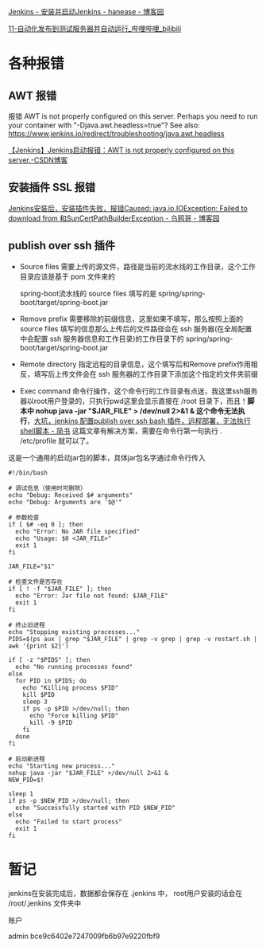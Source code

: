 [Jenkins - 安装并启动Jenkins - hanease - 博客园](https://www.cnblogs.com/hanease/p/18677103)

[11-自动化发布到测试服务器并自动运行_哔哩哔哩_bilibili](https://www.bilibili.com/video/BV1bS4y1471A/?spm_id_from=333.1391.0.0&p=11&vd_source=8d7ce9dd45b35258ee11a3c3ce982ea9)



# 各种报错

## AWT 报错

报错  AWT is not properly configured on this server. Perhaps you need to run your container with "-Djava.awt.headless=true"? See also: https://www.jenkins.io/redirect/troubleshooting/java.awt.headless

[【Jenkins】Jenkins启动报错：AWT is not properly configured on this server.-CSDN博客](https://blog.csdn.net/jiangjun_dao519/article/details/125620237)

## 安装插件 SSL 报错

[Jenkins安装后，安装插件失败，报错Caused: java.io.IOException: Failed to download from 和SunCertPathBuilderException - 乌鸦哥 - 博客园](https://www.cnblogs.com/crowbrother/p/13789230.html)

## publish over ssh 插件

- Source files 需要上传的源文件，路径是当前的流水线的工作目录，这个工作目录应该是基于 pom 文件来的

  spring-boot流水线的 source files 填写的是 spring/spring-boot/target/spring-boot.jar

- Remove prefix 需要移除的前缀信息，这里如果不填写，那么按照上面的 source files 填写的信息那么上传后的文件路径会在 ssh 服务器(在全局配置中会配置 ssh 服务器信息和工作目录)的工作目录下的 spring/spring-boot/target/spring-boot.jar 
- Remote directory 指定远程的目录信息，这个填写后和Remove prefix作用相反，填写后上传文件会在 ssh 服务器的工作目录下添加这个指定的文件夹前缀
- Exec command 命令行操作，这个命令行的工作目录有点迷，我这里ssh服务器以root用户登录的，只执行pwd这里会显示直接在 /root 目录下，而且！**脚本中 nohup java -jar "$JAR_FILE" > /dev/null 2>&1 & 这个命令无法执行**，[大坑，jenkins 配置publish over ssh bash 插件，远程部署，无法执行shell脚本 - 简书](https://www.jianshu.com/p/c06007175402) 这篇文章有解决方案，需要在命令行第一句执行 . /etc/profile 就可以了。



这是一个通用的启动jar包的脚本，具体jar包名字通过命令行传入

```shell
#!/bin/bash

# 调试信息（使用时可删除）
echo "Debug: Received $# arguments"
echo "Debug: Arguments are '$@'"

# 参数检查
if [ $# -eq 0 ]; then
  echo "Error: No JAR file specified"
  echo "Usage: $0 <JAR_FILE>"
  exit 1
fi

JAR_FILE="$1"

# 检查文件是否存在
if [ ! -f "$JAR_FILE" ]; then
  echo "Error: Jar file not found: $JAR_FILE"
  exit 1
fi

# 终止旧进程
echo "Stopping existing processes..."
PIDS=$(ps aux | grep "$JAR_FILE" | grep -v grep | grep -v restart.sh | awk '{print $2}')

if [ -z "$PIDS" ]; then
  echo "No running processes found"
else
  for PID in $PIDS; do
    echo "Killing process $PID"
    kill $PID
    sleep 3
    if ps -p $PID >/dev/null; then
      echo "Force killing $PID"
      kill -9 $PID
    fi
  done
fi

# 启动新进程
echo "Starting new process..."
nohup java -jar "$JAR_FILE" >/dev/null 2>&1 &
NEW_PID=$!

sleep 1
if ps -p $NEW_PID >/dev/null; then
  echo "Successfully started with PID $NEW_PID"
else
  echo "Failed to start process"
  exit 1
fi
```





# **暂记**

jenkins在安装完成后，数据都会保存在 .jenkins 中， root用户安装的话会在 /root/.jenkins 文件夹中



账户

admin bce9c6402e7247009fb6b97e9220fbf9

